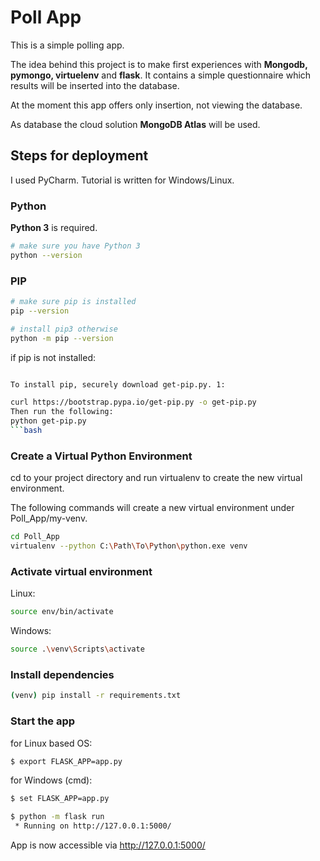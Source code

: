 # Poll App

This is a simple polling app. 

The idea behind this project is to make first experiences with **Mongodb, pymongo, virtuelenv** and **flask**.
It contains a simple questionnaire which results will be inserted into the database.
 
At the moment this app offers only insertion, not viewing the database. 

As database the cloud solution **MongoDB Atlas** will be used.

## Steps for deployment

I used PyCharm.
Tutorial is written for Windows/Linux.

### Python
**Python 3** is required.

```bash
# make sure you have Python 3
python --version
```
### PIP

```bash
# make sure pip is installed
pip --version

# install pip3 otherwise
python -m pip --version
```
if pip is not installed: 
```bash

To install pip, securely download get-pip.py. 1:

curl https://bootstrap.pypa.io/get-pip.py -o get-pip.py
Then run the following:
python get-pip.py
```bash
```
### Create a Virtual Python Environment
cd to your project directory and run virtualenv to create the new virtual environment.

The following commands will create a new virtual environment under Poll_App/my-venv.

```bash
cd Poll_App
virtualenv --python C:\Path\To\Python\python.exe venv
```

### Activate virtual environment

Linux:
```bash
source env/bin/activate
```
Windows:
```bash
source .\venv\Scripts\activate
```
### Install dependencies

```bash
(venv) pip install -r requirements.txt
```

### Start the app
for Linux based OS:

```bash
$ export FLASK_APP=app.py
```

for Windows (cmd):
```bash
$ set FLASK_APP=app.py
```
```bash
$ python -m flask run
 * Running on http://127.0.0.1:5000/
```

App is now accessible via http://127.0.0.1:5000/